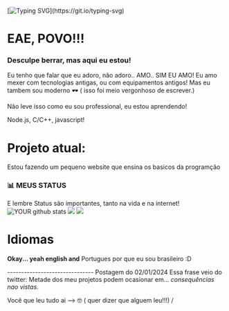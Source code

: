 [![Typing SVG](https://readme-typing-svg.demolab.com?font=&weight=600&size=19&duration=500&pause=1000&color=0FF700&background=000000&vCenter=true&random=false&width=435&lines=JOAON64DEV;Fazendo+mundo+melhor..+com+coisas+inuteis!)](https://git.io/typing-svg)

# EAE, POVO!!!
### Desculpe berrar, mas aqui eu estou!

Eu tenho que falar que eu adoro, não adoro.. AMO.. SIM EU AMO! Eu amo mexer com tecnologias antigas, ou com equipamentos antigos!
Mas eu tambem sou moderno 🕶️ ( isso foi meio vergonhoso de escrever.) 

Não leve isso como eu sou professional, eu estou aprendendo!

Node.js, C/C++, javascript!

# Projeto atual:
Estou fazendo um pequeno website que ensina os basicos da programção

### 📊 MEUS STATUS

E lembre Status são importantes, tanto na vida e na internet! 
![YOUR github stats](https://github-readme-stats.vercel.app/api?username=JaoN64dev)
![](https://github-readme-streak-stats.herokuapp.com/?user=JaoN64dev)
![](lineBar.png)

# Idiomas
**Okay... yeah english and** Portugues por que eu sou brasileiro :D

------------------------------- Postagem do 02/01/2024
Essa frase veio do twitter:
Metade dos meu projetos podem ocasionar em... *consequências nao vistas*.



Você que leu tudo ai --> 🤓 ( quer dizer que alguem leu!!!)
/
